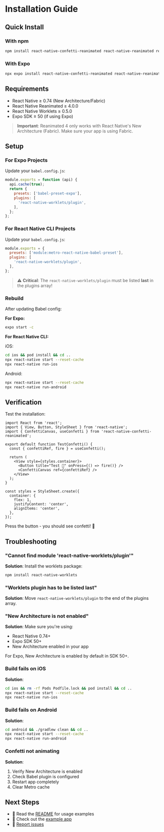 # Installation Guide

## Quick Install

### With npm

```bash
npm install react-native-confetti-reanimated react-native-reanimated react-native-worklets
```

### With Expo

```bash
npx expo install react-native-confetti-reanimated react-native-reanimated react-native-worklets
```

## Requirements

- React Native ≥ 0.74 (New Architecture/Fabric)
- React Native Reanimated ≥ 4.0.0
- React Native Worklets ≥ 0.5.0
- Expo SDK ≥ 50 (if using Expo)

> **Important**: Reanimated 4 only works with React Native's New Architecture (Fabric). Make sure your app is using Fabric.

## Setup

### For Expo Projects

Update your `babel.config.js`:

```javascript
module.exports = function (api) {
  api.cache(true);
  return {
    presets: ['babel-preset-expo'],
    plugins: [
      'react-native-worklets/plugin',
    ],
  };
};
```

### For React Native CLI Projects

Update your `babel.config.js`:

```javascript
module.exports = {
  presets: ['module:metro-react-native-babel-preset'],
  plugins: [
    'react-native-worklets/plugin',
  ],
};
```

> ⚠️ **Critical**: The `react-native-worklets/plugin` must be listed **last** in the plugins array!

### Rebuild

After updating Babel config:

**For Expo:**
```bash
expo start -c
```

**For React Native CLI:**

iOS:
```bash
cd ios && pod install && cd ..
npx react-native start --reset-cache
npx react-native run-ios
```

Android:
```bash
npx react-native start --reset-cache
npx react-native run-android
```

## Verification

Test the installation:

```tsx
import React from 'react';
import { View, Button, StyleSheet } from 'react-native';
import { ConfettiCanvas, useConfetti } from 'react-native-confetti-reanimated';

export default function TestConfetti() {
  const { confettiRef, fire } = useConfetti();

  return (
    <View style={styles.container}>
      <Button title="Test 🎉" onPress={() => fire()} />
      <ConfettiCanvas ref={confettiRef} />
    </View>
  );
}

const styles = StyleSheet.create({
  container: {
    flex: 1,
    justifyContent: 'center',
    alignItems: 'center',
  },
});
```

Press the button - you should see confetti! 🎉

## Troubleshooting

### "Cannot find module 'react-native-worklets/plugin'"

**Solution**: Install the worklets package:
```bash
npm install react-native-worklets
```

### "Worklets plugin has to be listed last"

**Solution**: Move `react-native-worklets/plugin` to the end of the plugins array.

### "New Architecture is not enabled"

**Solution**: Make sure you're using:
- React Native 0.74+
- Expo SDK 50+
- New Architecture enabled in your app

For Expo, New Architecture is enabled by default in SDK 50+.

### Build fails on iOS

**Solution**:
```bash
cd ios && rm -rf Pods Podfile.lock && pod install && cd ..
npx react-native start --reset-cache
npx react-native run-ios
```

### Build fails on Android

**Solution**:
```bash
cd android && ./gradlew clean && cd ..
npx react-native start --reset-cache
npx react-native run-android
```

### Confetti not animating

**Solution**:
1. Verify New Architecture is enabled
2. Check Babel plugin is configured
3. Restart app completely
4. Clear Metro cache

## Next Steps

- 📖 Read the [README](./README.md) for usage examples
- 🎯 Check out the [example app](./example)
- 🐛 [Report issues](https://github.com/andydev271/react-native-confetti-reanimated/issues)
